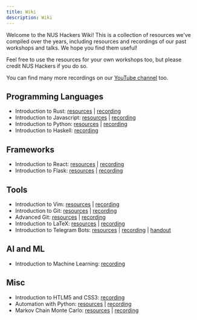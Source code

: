 ```yaml
---
title: Wiki
description: Wiki
---
```


Welcome to the NUS Hackers Wiki! This is a collection of resources we've compiled over the years, including resources and recordings of our past workshops and talks. We hope you find them useful!

Feel free to use the resources for your own workshops too, but please credit NUS Hackers if you do so.

You can find many more recordings on our [YouTube channel](https://www.youtube.com/@NUSHackersChannel) too.

## Programming Languages

- Introduction to Rust: [resources](https://hckr.cc/hs2324s2-w4-resources) | [recording](https://www.youtube.com/watch?v=QMV_044Q2f8&ab_channel=NUSHackers)
- Introduction to Javascript: [resources](https://nushackers.github.io/p-hs2110-js/) | [recording](https://www.youtube.com/watch?v=1h8n0l30ptA&ab_channel=NUSHackers)
- Introduction to Python: [resources](https://drive.google.com/file/d/1mWiFrU73rvPOFOkiAltl3pEWuJRsc415/view) | [recording](https://www.youtube.com/watch?v=9ZaTx2eTscI&ab_channel=NUSHackers)
- Introduction to Haskell: [recording](https://www.youtube.com/watch?v=zJs5vV5Ofo0&list=PL9-vM_51OMbFe1CuZDrNGeLTjrwGt8BGq&index=8&ab_channel=NUSHackers)

## Frameworks

- Introduction to React: [resources](https://docs.google.com/document/d/1Av0FAeZEwcBecQoOUY1D7HYbKDZ4LmVQSO5Rfh-nq9M/edit#heading=h.y9xy8698ix1x) | [recording](https://www.youtube.com/watch?v=p-gu0PQ5kd0&ab_channel=NUSHackers)
- Introduction to Flask: [resources](https://docs.google.com/presentation/d/1VROZZoyhO7JV71AfwaXzPTZG8koN3Sqke2BN4egQuE8/edit#slide=id.p) | [recording](https://www.youtube.com/watch?v=RoocP1gq8wU&list=PL9-vM_51OMbEwa4r4tgyC-N4FNla73d5I&index=8&ab_channel=NUSHackers)

## Tools

- Introduction to Vim: [resources](https://hckr.cc/ht-vim-slides) | [recording](https://www.youtube.com/watch?v=GFqXa0SBKhw&ab_channel=NUSHackers)
- Introduction to Git: [resources](https://hackerschool-git.github.io/slides-2120/) | [recording](https://www.youtube.com/watch?v=J4AlsnayD84&ab_channel=NUSHackers)
- Advanced Git: [resources](https://hs2010-git.github.io/adv/#/) | [recording](https://www.youtube.com/watch?v=pGAorBdZ6Y8&list=PL9-vM_51OMbFe1CuZDrNGeLTjrwGt8BGq&index=10&ab_channel=NUSHackers)
- Introduction to LaTeX: [resources](https://github.com/nushackers/hackertools-resources/releases/download/ht-2020-11-03/latex.pdf) | [recording](https://www.youtube.com/watch?v=yybMaCe1cio)
- Introduction to Telegram Bots: [resources](https://docs.google.com/presentation/d/1Dmzz7kZ7E3SUedWcJZzAoM1PKOmu5CN4_f9pSNEs9vs/edit?usp=sharing) | [recording](https://youtu.be/toDFobudmP8) | [handout](https://docs.google.com/document/d/1GIq0k2HPmNggviGqUbBJ_J066wu3ZkBPLNzi2B4xqbU/edit?usp=sharing)

## AI and ML

- Introduction to Machine Learning: [recording](https://www.youtube.com/watch?v=LocTwETsTBM&list=PL9-vM_51OMbEwa4r4tgyC-N4FNla73d5I&index=5&ab_channel=NUSHackers)

## Misc

- Introduction to HTLM5 and CSS3: [recording](https://www.youtube.com/watch?v=vkz1-VyrqT0&ab_channel=NUSHackers)
- Automation with Python: [resources](https://docs.google.com/presentation/d/1XjaIgdgVMxsxkFbbGxgocH2c5x1WWlIa679GZEFLFr4/edit#slide=id.p) | [recording](https://www.youtube.com/watch?v=mDtqTRkaUDg)
- Markov Chain Monte Carlo: [resources](https://drive.google.com/drive/folders/1rPuLC9M7RxYR-a7ZlBnCnLylNs6Be93U) | [recording](https://www.youtube.com/watch?v=fINTnG2oo08&list=PL9-vM_51OMbFe1CuZDrNGeLTjrwGt8BGq&index=5&ab_channel=NUSHackers)
